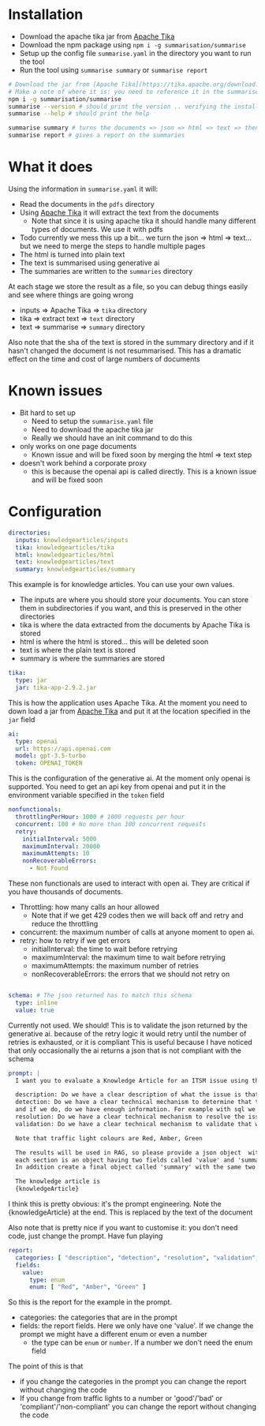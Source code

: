 # Installation

* Download the apache tika jar from [Apache Tika](https://tika.apache.org/download.html)
* Download the npm package using `npm i -g summarisation/summarise`
* Setup up the config file `summarise.yaml` in the directory you want to run the tool
* Run the tool using `summarise summary` or `summarise report`

```bash
# Download the jar from [Apache Tika](https://tika.apache.org/download.html)
# Make a note of where it is: you need to reference it in the summarise.yaml file
npm i -g summarisation/summarise
summarise --version # should print the version .. verifying the installation was correct
summarise --help # should print the help

summarise summary # turns the documents => json => html => text => then summarises using generative ai and gives a report
summarise report # gives a report on the summaries 
```

# What it does

Using the information in `summarise.yaml` it will:

* Read the documents in the `pdfs` directory
* Using [Apache Tika](https://tika.apache.org/) it will extract the text from the documents
    * Note that since it is using apache tika it should handle many different types of documents. We use it with pdfs
* Todo currently we mess this up a bit... we turn the json => html => text... but we need to merge the steps to handle
  multiple pages
* The html is turned into plain text
* The text is summarised using generative ai
* The summaries are written to the `summaries` directory

At each stage we store the result as a file, so you can debug things easily and see where things are going wrong

* inputs => Apache Tika => `tika` directory
* tika => extract text => `text` directory
* text => summarise => `summary` directory

Also note that the sha of the text is stored in the summary directory and if it hasn't changed the document is not
resummarised.
This has a dramatic effect on the time and cost of large numbers of documents

# Known issues

* Bit hard to set up
  * Need to setup the `summarise.yaml` file
  * Need to download the apache tika jar
  * Really we should have an init command to do this
* only works on one page documents
    * Known issue and will be fixed soon by merging the html => text step
* doesn't work behind a corporate proxy
    * this is because the openai api is called directly. This is a known issue and will be fixed soon

# Configuration

```yaml
directories:
  inputs: knowledgearticles/inputs
  tika: knowledgearticles/tika
  html: knowledgearticles/html
  text: knowledgearticles/text
  summary: knowledgearticles/summary
```

This example is for knowledge articles. You can use your own values.

* The inputs are where you should store your documents. You can store them in subdirectories if you want, and this is
  preserved in the other directories
* tika is where the data extracted from the documents by Apache Tika is stored
* html is where the html is stored... this will be deleted soon
* text is where the plain text is stored
* summary is where the summaries are stored

```yaml
tika:
  type: jar
  jar: tika-app-2.9.2.jar
```

This is how the application uses Apache Tika. At the moment
you need to down load a jar from [Apache Tika](https://tika.apache.org/download.html) and put it
at the location specified in the `jar` field

```yaml
ai:
  type: openai
  url: https://api.openai.com
  model: gpt-3.5-turbo
  token: OPENAI_TOKEN
```

This is the configuration of the generative ai. At the moment only openai is supported.
You need to get an api key from openai and put it in the environment variable specified in the `token` field

```yaml
nonfunctionals:
  throttlingPerHour: 1000 # 1000 requests per hour
  concurrent: 100 # No more than 100 concurrent requests
  retry:
    initialInterval: 5000
    maximumInterval: 20000
    maximumAttempts: 10
    nonRecoverableErrors:
      - Not Found
```

These non functionals are used to interact with open ai. They are critical if you have thousands of documents.

* Throttling: how many calls an hour allowed
    * Note that if we get 429 codes then we will back off and retry and reduce the throttling
* concurrent: the maximum number of calls at anyone moment to open ai.
* retry: how to retry if we get errors
    * initialInterval: the time to wait before retrying
    * maximumInterval: the maximum time to wait before retrying
    * maximumAttempts: the maximum number of retries
    * nonRecoverableErrors: the errors that we should not retry on

```yaml

schema: # The json returned has to match this schema
  type: inline
  value: true
```

Currently not used. We should! This is to validate the json returned by the generative ai.
because of the retry logic it would retry until the number of retries is exhausted, or it is compliant
This is useful because I have noticed that only occasionally the ai returns a json that is not compliant with the schema

```yaml
prompt: |
  I want you to evaluate a Knowledge Article for an ITSM issue using the following four areas

  description: Do we have a clear description of what the issue is that this KEDB is about? Red/Orange/Green
  detection: Do we have a clear technical mechanism to determine that the issue exists. For example sql calls, api calls and so on
  and if we do, do we have enough information. For example with sql we need database connection details. For apis we need the urls
  resolution: Do we have a clear technical mechanism to resolve the issue. Same example issues (ie. sql needs conneciton issues)
  validation: Do we have a clear technical mechanism to validate that we have resolved the issue

  Note that traffic light colours are Red, Amber, Green

  The results will be used in RAG, so please provide a json object  with the name of the section (the description, detection, resolution and validation)
  each section is an object having two fields called 'value' and 'summary'. The first is  a  traffic light value, and the second a summary of why that value was chosen.
  In addition create a final object called 'summary' with the same two fields which score the whole based on the traffic light values, and give a summary about the quality of the KEDB entry.

  The knowledge article is
  {knowledgeArticle}
```

I think this is pretty obvious: it's the prompt engineering. Note the {knowledgeArticle} at the end. This is replaced by
the text of the document

Also note that is pretty nice if you want to customise it: you don't need code, just change the prompt. Have fun playing

```yaml
report:
  categories: [ "description", "detection", "resolution", "validation", "summary" ]
  fields:
    value:
      type: enum
      enum: [ "Red", "Amber", "Green" ]
```

So this is the report for the example in the prompt.

* categories: the categories that are in the prompt
* fields: the report fields. Here we only have one 'value'. If we change the prompt we might have a different enum or
  even a number
    * the type can be `enum` or `number`. If a number we don't need the enum field

The point of this is that

* if you change the categories in the prompt you can change the report without changing the code
* If you change from traffic lights to a number or 'good'/'bad' or 'compliant'/'non-compliant' you can change the report
  without changing the code

